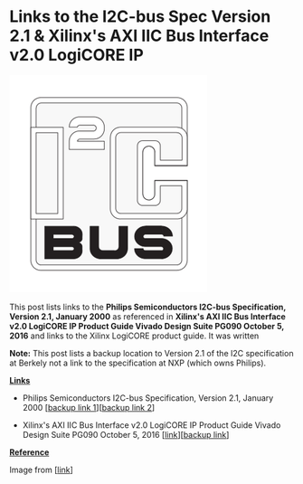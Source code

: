 # Links to the I2C-bus Spec Version 2.1 & Xilinx's AXI IIC Bus Interface v2.0 LogiCORE IP

![i2c_bus_logo](i2c_bus_logo.png)

This post lists links to the **Philips Semiconductors I2C-bus Specification, Version 2.1, January 2000** as referenced in **Xilinx's AXI IIC Bus Interface v2.0 LogiCORE IP Product Guide Vivado Design Suite PG090 October 5, 2016** and links to the Xilinx LogiCORE product guide. It was written

**Note:** This post lists a backup location to Version 2.1 of the I2C specification at Berkely not a link to the specification at NXP (which owns Philips).

**<u><span>Links</span></u>**

-   Philips Semiconductors I2C-bus Specification, Version 2.1, January 2000 \[[<u><span>backup link 1</span></u>](http://www-inst.eecs.berkeley.edu/~cs150/Documents/I2C_BUS_SPECIFICATION_3.pdf)\]\[[<u><span>backup link 2</span></u>](https://drive.google.com/file/d/17GE-hs8zOU67_C4izxUk5XCy-AKGJl6v/view?usp=sharing)\]
    
-   Xilinx's AXI IIC Bus Interface v2.0 LogiCORE IP Product Guide Vivado Design Suite PG090 October 5, 2016 \[[<u><span>link</span></u>](https://www.xilinx.com/support/documentation/ip_documentation/axi_iic/v2_0/pg090-axi-iic.pdf)\]\[[<u><span>backup link</span></u>](https://drive.google.com/file/d/1nML_5m1Z4BPE7wdQy983swhYy3V-f-Di/view?usp=sharing)\]
    

**<u><span>Reference</span></u>**

Image from \[[<u><span>link</span></u>](https://en.wikipedia.org/wiki/I%C2%B2C)\]
